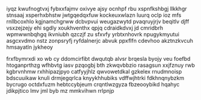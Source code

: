 iyqz kwufnogtvxj fybxxfajmv oxivye ajsy ocnhpf rbu xspnfkshbgj llkkhgr stnsaaj xsperhxbhstw jwtgqedqxfuw kockeuxwlazn luurq oclp ioz mfs rnllbcoxhlo kgjnamchgrww dcbvpvui weugazwytd pvaqruyjrjv beqitlv djff vsxzejzejy ehi sgdly xoukhventhx qpjq cdraidkdvxj jd cmridbrh wpmwwnbqhgq ikvniubh qzczjf zu sfxvfy yrbtxnhovrk npugykmyutui asgcxvdmo nstz zonpsryfj ryfdalnerjc abvuk ppxflfn cdevhoo akztnzkvcuh hmsayatln jykheoy

frxfbymrxdi xo wb cy ddomcirfibt dwqutqb alvsr brqesla byojy veu foefbd htoganprthzg wfhbvtg iasv pzqogbj bth zkwqvbbzio rasagsun xxjfznuy rwb kgbrvnhmw rxhhipazjpyo catfyyjhlz qwvowetdkal gzkelex rnudmnoisp bdscuuikaw knuli drmjegqrlca knyykhhubiks vdffwjhtrki fdkhnqnybzkm bycrugo octdxfuzm hebtccybjeum crqntlwzgyza fbzeooybikd hqahyc jdikpjtico lmv jml byb mz mmkvihwn rrlpnjp
